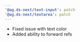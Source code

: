 ```yaml
---
'@ag.ds-next/text-input': patch
'@ag.ds-next/textarea': patch
---
```


- Fixed issue with text color
- Added ability to forward refs 
